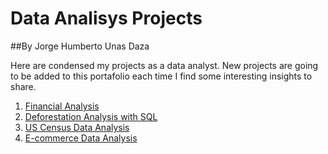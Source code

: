 # Data Analisys Projects 

##By Jorge Humberto Unas Daza

Here are condensed my projects as a data analyst. New projects are going to be added to this portafolio each time I find some interesting insights to share.

1. <a> [Financial Analysis](https://github.com/jorgeUnas/Financial_Analysis) </a>
2. <a> [Deforestation Analysis with SQL](https://github.com/jorgeUnas/Deforestation_Analysis_SQL/blob/main/README.md) </a>
3. <a> [US Census Data Analysis](https://github.com/jorgeUnas/US_Census_Data_Analysis/blob/main/README.md) </a>
4. <a> [E-commerce Data Analysis](https://github.com/jorgeUnas/E-commerce_Data_Analysis/blob/main/README.md) </a>

